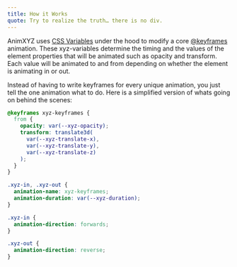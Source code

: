 ```yaml
---
title: How it Works
quote: Try to realize the truth… there is no div.
---
```


AnimXYZ uses [CSS Variables](https://developer.mozilla.org/en-US/docs/Web/CSS/--*) under the hood to modify a core [@keyframes](https://developer.mozilla.org/en-US/docs/Web/CSS/@keyframes) animation. These xyz-variables determine the timing and the values of the element properties that will be animated such as opacity and transform. Each value will be animated to and from depending on whether the element is animating in or out.

Instead of having to write keyframes for every unique animation, you just tell the one animation what to do. Here is a simplified version of whats going on behind the scenes:

```css
@keyframes xyz-keyframes {
  from {
    opacity: var(--xyz-opacity);
    transform: translate3d(
      var(--xyz-translate-x),
      var(--xyz-translate-y),
      var(--xyz-translate-z)
    );
  }
}

.xyz-in, .xyz-out {
  animation-name: xyz-keyframes;
  animation-duration: var(--xyz-duration);
}

.xyz-in {
  animation-direction: forwards;
}

.xyz-out {
  animation-direction: reverse;
}
```
